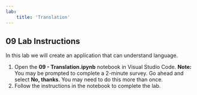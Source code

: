 ```yaml
---
lab:
    title: 'Translation'
---
```


## 09 Lab Instructions
In this lab we will create an application that can understand language. 

1.  Open the **09 - Translation.ipynb** notebook in Visual Studio Code. 
    **Note:** You may be prompted to complete a 2-minute survey. Go ahead and select **No, thanks**. You may need to do this more than once.
2.  Follow the instructions in the notebook to complete the lab.